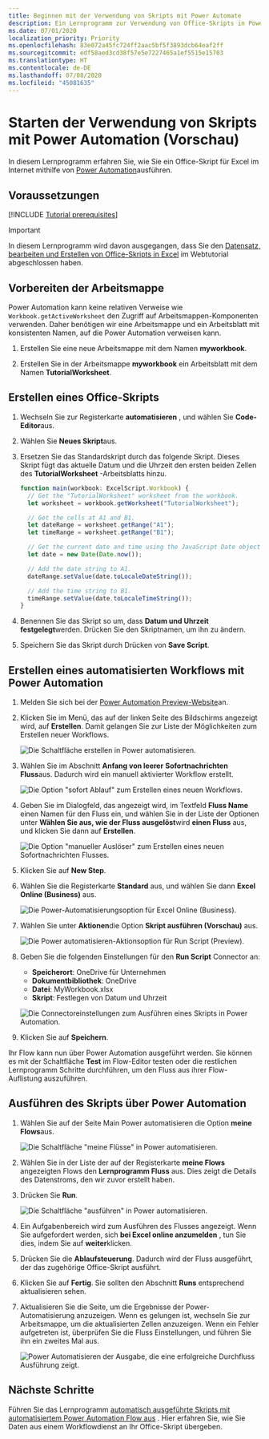 ```yaml
---
title: Beginnen mit der Verwendung von Skripts mit Power Automate
description: Ein Lernprogramm zur Verwendung von Office-Skripts in Power automatisieren mithilfe eines manuellen Triggers.
ms.date: 07/01/2020
localization_priority: Priority
ms.openlocfilehash: 83e072a45fc724ff2aac5bf5f3893dcb64eaf2ff
ms.sourcegitcommit: edf58aed3cd38f57e5e7227465a1ef5515e15703
ms.translationtype: HT
ms.contentlocale: de-DE
ms.lasthandoff: 07/08/2020
ms.locfileid: "45081635"
---
```

# <a name="start-using-scripts-with-power-automate-preview"></a>Starten der Verwendung von Skripts mit Power Automation (Vorschau)

In diesem Lernprogramm erfahren Sie, wie Sie ein Office-Skript für Excel im Internet mithilfe von [Power Automation](https://flow.microsoft.com)ausführen.

## <a name="prerequisites"></a>Voraussetzungen

[!INCLUDE [Tutorial prerequisites](../includes/tutorial-prerequisites.md)]

> [!IMPORTANT]
> In diesem Lernprogramm wird davon ausgegangen, dass Sie den [Datensatz, bearbeiten und Erstellen von Office-Skripts in Excel](excel-tutorial.md) im Webtutorial abgeschlossen haben.

## <a name="prepare-the-workbook"></a>Vorbereiten der Arbeitsmappe

Power Automation kann keine relativen Verweise wie `Workbook.getActiveWorksheet` den Zugriff auf Arbeitsmappen-Komponenten verwenden. Daher benötigen wir eine Arbeitsmappe und ein Arbeitsblatt mit konsistenten Namen, auf die Power Automation verweisen kann.

1. Erstellen Sie eine neue Arbeitsmappe mit dem Namen **myworkbook**.

2. Erstellen Sie in der Arbeitsmappe **myworkbook** ein Arbeitsblatt mit dem Namen **TutorialWorksheet**.

## <a name="create-an-office-script"></a>Erstellen eines Office-Skripts

1. Wechseln Sie zur Registerkarte **automatisieren** , und wählen Sie **Code-Editor**aus.

2. Wählen Sie **Neues Skript**aus.

3. Ersetzen Sie das Standardskript durch das folgende Skript. Dieses Skript fügt das aktuelle Datum und die Uhrzeit den ersten beiden Zellen des **TutorialWorksheet** -Arbeitsblatts hinzu.

    ```TypeScript
    function main(workbook: ExcelScript.Workbook) {
      // Get the "TutorialWorksheet" worksheet from the workbook.
      let worksheet = workbook.getWorksheet("TutorialWorksheet");

      // Get the cells at A1 and B1.
      let dateRange = worksheet.getRange("A1");
      let timeRange = worksheet.getRange("B1");

      // Get the current date and time using the JavaScript Date object.
      let date = new Date(Date.now());

      // Add the date string to A1.
      dateRange.setValue(date.toLocaleDateString());

      // Add the time string to B1.
      timeRange.setValue(date.toLocaleTimeString());
    }
    ```

4. Benennen Sie das Skript so um, dass **Datum und Uhrzeit festgelegt**werden. Drücken Sie den Skriptnamen, um ihn zu ändern.

5. Speichern Sie das Skript durch Drücken von **Save Script**.

## <a name="create-an-automated-workflow-with-power-automate"></a>Erstellen eines automatisierten Workflows mit Power Automation

1. Melden Sie sich bei der [Power Automation Preview-Website](https://flow.microsoft.com)an.

2. Klicken Sie im Menü, das auf der linken Seite des Bildschirms angezeigt wird, auf **Erstellen**. Damit gelangen Sie zur Liste der Möglichkeiten zum Erstellen neuer Workflows.

    ![Die Schaltfläche erstellen in Power automatisieren.](../images/power-automate-tutorial-1.png)

3. Wählen Sie im Abschnitt **Anfang von leerer** **Sofortnachrichten Fluss**aus. Dadurch wird ein manuell aktivierter Workflow erstellt.

    ![Die Option "sofort Ablauf" zum Erstellen eines neuen Workflows.](../images/power-automate-tutorial-2.png)

4. Geben Sie im Dialogfeld, das angezeigt wird, im Textfeld **Fluss Name** einen Namen für den Fluss ein, und wählen Sie in der Liste der Optionen unter **Wählen Sie aus, wie der Fluss ausgelöst**wird **einen Fluss** aus, und klicken Sie dann auf **Erstellen**.

    ![Die Option "manueller Auslöser" zum Erstellen eines neuen Sofortnachrichten Flusses.](../images/power-automate-tutorial-3.png)

5. Klicken Sie auf **New Step**.

6. Wählen Sie die Registerkarte **Standard** aus, und wählen Sie dann **Excel Online (Business)** aus.

    ![Die Power-Automatisierungsoption für Excel Online (Business).](../images/power-automate-tutorial-4.png)

7. Wählen Sie unter **Aktionen**die Option **Skript ausführen (Vorschau)** aus.

    ![Die Power automatisieren-Aktionsoption für Run Script (Preview).](../images/power-automate-tutorial-5.png)

8. Geben Sie die folgenden Einstellungen für den **Run Script** Connector an:

    - **Speicherort**: OneDrive für Unternehmen
    - **Dokumentbibliothek**: OneDrive
    - **Datei**: MyWorkbook.xlsx
    - **Skript**: Festlegen von Datum und Uhrzeit

    ![Die Connectoreinstellungen zum Ausführen eines Skripts in Power Automation.](../images/power-automate-tutorial-6.png)

9. Klicken Sie auf **Speichern**.

Ihr Flow kann nun über Power Automation ausgeführt werden. Sie können es mit der Schaltfläche **Test** im Flow-Editor testen oder die restlichen Lernprogramm Schritte durchführen, um den Fluss aus ihrer Flow-Auflistung auszuführen.

## <a name="run-the-script-through-power-automate"></a>Ausführen des Skripts über Power Automation

1. Wählen Sie auf der Seite Main Power automatisieren die Option **meine Flows**aus.

    ![Die Schaltfläche "meine Flüsse" in Power automatisieren.](../images/power-automate-tutorial-7.png)

2. Wählen Sie in der Liste der auf der Registerkarte **meine Flows** angezeigten Flows den **Lernprogramm Fluss** aus. Dies zeigt die Details des Datenstroms, den wir zuvor erstellt haben.

3. Drücken Sie **Run**.

    ![Die Schaltfläche "ausführen" in Power automatisieren.](../images/power-automate-tutorial-8.png)

4. Ein Aufgabenbereich wird zum Ausführen des Flusses angezeigt. Wenn Sie aufgefordert werden, sich **bei Excel online anzumelden** , tun Sie dies, indem Sie auf **weiter**klicken.

5. Drücken Sie die **Ablaufsteuerung**. Dadurch wird der Fluss ausgeführt, der das zugehörige Office-Skript ausführt.

6. Klicken Sie auf **Fertig**. Sie sollten den Abschnitt **Runs** entsprechend aktualisieren sehen.

7. Aktualisieren Sie die Seite, um die Ergebnisse der Power-Automatisierung anzuzeigen. Wenn es gelungen ist, wechseln Sie zur Arbeitsmappe, um die aktualisierten Zellen anzuzeigen. Wenn ein Fehler aufgetreten ist, überprüfen Sie die Fluss Einstellungen, und führen Sie ihn ein zweites Mal aus.

    ![Power Automatisieren der Ausgabe, die eine erfolgreiche Durchfluss Ausführung zeigt.](../images/power-automate-tutorial-9.png)

## <a name="next-steps"></a>Nächste Schritte

Führen Sie das Lernprogramm [automatisch ausgeführte Skripts mit automatisiertem Power Automation Flow aus](excel-power-automate-trigger.md) . Hier erfahren Sie, wie Sie Daten aus einem Workflowdienst an Ihr Office-Skript übergeben.

